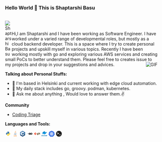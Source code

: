 ### Hello World 👋 This is Shaptarshi Basu

<br/>

<a href="https://www.linkedin.com/in/shaptarshi-basu-8675b4104/">
<img align="left" alt="Shaptarshi Basu" width="22px" src="https://cdn.jsdelivr.net/npm/simple-icons@v3/icons/linkedin.svg" />
</a>
<br />
<br />
Hi,I am Shaptarshi and I have been working as Software Engineer. I have worked under a varied range of developmental roles, but mostly as a cloud backend developer.
This is a space where I try to create personal projects and upskill myself in various topics. Recently I have been working mostly with go and exploring various AWS services and creating small PoCs to better understand them. Please feel free to creates issue to my projects and drop in your suggestions and advices.


<img align="right" alt="GIF" src="https://i.pinimg.com/originals/bc/75/22/bc75225ef044d29d1f2d1c051d9b8063.gif"/>







**Talking about Personal Stuffs:**

- 🔭 I'm based in Helsinki and current working with edge cloud automation.
- 🌱 My daily stack includes go, groovy. podman, kubernetes.
- 💬 Ask me about anything , Would love to answer them.✌



**Community**
- [Coding Triage](https://www.codetriage.com/)

**Languages and Tools:**


<code><img height="20" src="https://raw.githubusercontent.com/github/explore/80688e429a7d4ef2fca1e82350fe8e3517d3494d/topics/python/python.png"></code>
<code><img height="20" src="https://raw.githubusercontent.com/github/explore/80688e429a7d4ef2fca1e82350fe8e3517d3494d/topics/java/java.png"></code>
<code><img height="20" src="https://raw.githubusercontent.com/github/explore/80688e429a7d4ef2fca1e82350fe8e3517d3494d/topics/cpp/cpp.png"></code>
<code><img height="20" src="https://raw.githubusercontent.com/github/explore/80688e429a7d4ef2fca1e82350fe8e3517d3494d/topics/go/go.png"></code>
<code><img height="20" src="https://raw.githubusercontent.com/github/explore/80688e429a7d4ef2fca1e82350fe8e3517d3494d/topics/git/git.png"></code>
<code><img height="20" src="https://raw.githubusercontent.com/github/explore/80688e429a7d4ef2fca1e82350fe8e3517d3494d/topics/docker/docker.png"></code>
<code><img height="20" src="https://raw.githubusercontent.com/github/explore/80688e429a7d4ef2fca1e82350fe8e3517d3494d/topics/kubernetes/kubernetes.png"></code>
<code><img height="20" src="https://raw.githubusercontent.com/github/explore/80688e429a7d4ef2fca1e82350fe8e3517d3494d/topics/terminal/terminal.png"></code>

